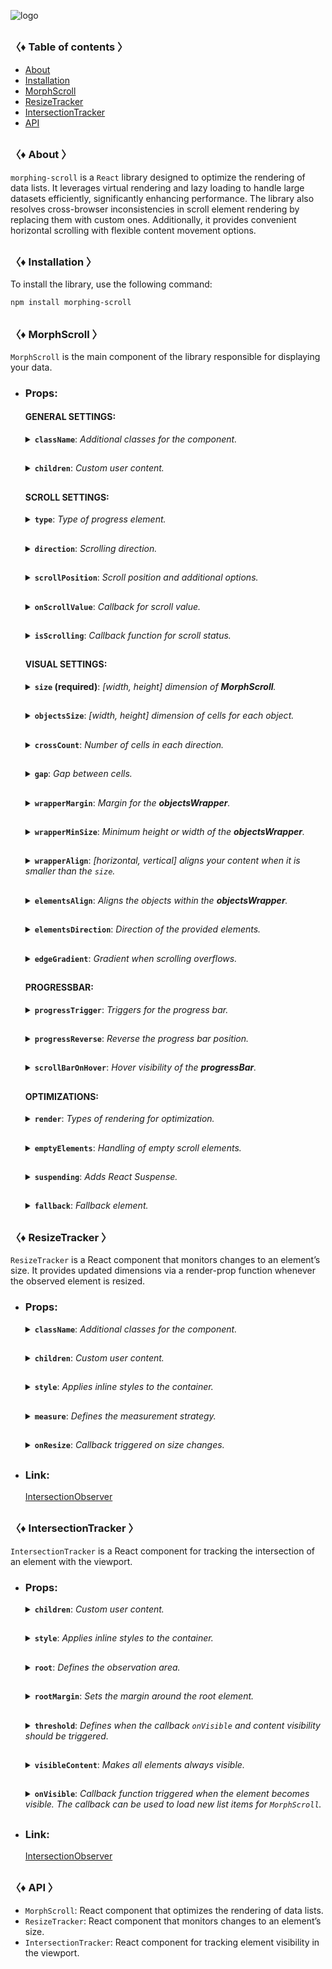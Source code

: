![logo](https://drive.google.com/uc?export=view&id=1mpb5TAElX3Xla4sGFISp4bQMu0zuNJaa "logo")

<h2></h2>

### 〈♦ Table of contents 〉

- [About](#-about-)
- [Installation](#-installation-)
- [MorphScroll](#-morphscroll-)
- [ResizeTracker](#-resizetracker-)
- [IntersectionTracker](#-intersectiontracker-)
- [API](#-api-)

<h2></h2>

### 〈♦ About 〉

`morphing-scroll` is a `React` library designed to optimize the rendering of data lists. It leverages virtual rendering and lazy loading to handle large datasets efficiently, significantly enhancing performance. The library also resolves cross-browser inconsistencies in scroll element rendering by replacing them with custom ones. Additionally, it provides convenient horizontal scrolling with flexible content movement options.

<h2></h2>

### 〈♦ Installation 〉

To install the library, use the following command:

```bash
npm install morphing-scroll
```

<h2></h2>

### 〈♦ MorphScroll 〉

`MorphScroll` is the main component of the library responsible for displaying your data.

- ### Props:

  <div>

  #### **GENERAL SETTINGS**:

    <details>
      <summary><b><code>className</code></b>: <em>Additional classes for the component.</em></summary><br />
      <ul>
        <b>Type:</b> string<br />
        <br />
        <b>Description:</b> <em><br />
        This parameter allows you to apply custom CSS classes to the <code>MorphScroll</code> component, enabling further customization and styling to fit your design needs.</em><br />
        <br />
        <b>Example:</b>

        ```tsx
        <MorphScroll {...props}
          className="your-class"
        >
          {children}
        </MorphScroll>
        ```

    </ul></details>

    <h2></h2>

    <details>
      <summary><b><code>children</code></b>: <em>Custom user content.</em></summary><br />
      <ul>
        <b>Type:</b> React.ReactNode<br />
        <br />
        <b>Description:</b> <em><br />
        This is where you can pass your list elements.<br />
        Make sure to provide unique keys for each list item, as per React's rules. The <code>MorphScroll</code> component ensures that the cells it generates will use the same keys as your list items, allowing it to render the correct cells for the current list.<br />
        Additionally, <code>MorphScroll</code> handles a passed <mark>null</mark> value the same way as <mark>undefined</mark>, rendering nothing in both cases.</em><br />
        <br />
        <b>Example:</b>

        ```tsx
        <MorphScroll {...props} >
          {children}
        </MorphScroll>
        ```

    </ul></details>

    <h2></h2>

  #### **SCROLL SETTINGS**:

    <details>
      <summary><b><code>type</code></b>: <em>Type of progress element.</em></summary><br />
      <ul>
        <b>Type:</b> "scroll" | "slider" | "sliderMenu"<br />
        <br />
        <b>Default:</b> "scroll"<br />
        <br />
        <b>Description:</b> <em><br />
        This parameter defines how the provided <code>progressElement</code> behaves within <code>progressTrigger</code> and how you interact with it.<br />
        <br />
        <mark>scroll</mark> - This is the default value and represents a standard scrollbar.<br />
        <br />
        <mark>slider</mark> - It displays distinct elements indicating the number of full scroll steps within the list.<br />
        <br />
        <mark>sliderMenu</mark> - It behaves like a <code>slider</code>, but now the <code>progressElement</code> is a menu, an you can provide custom buttons as an array in the <code>progressElement</code>.</em><br />
        <br />
        <b>Example:</b>

        ```tsx
        <MorphScroll {...props}
          type="slider"
        >
          {children}
        </MorphScroll>
        ```

    </ul></details>

    <h2></h2>

    <details>
      <summary><b><code>direction</code></b>: <em>Scrolling direction.</em></summary><br />
      <ul>
        <b>Type:</b> "x" | "y" | "hybrid"<br />
        <br />
        <b>Default:</b> "y"<br />
        <br />
        <b>Description:</b> <em><br />
        This parameter changes the scroll or slider type direction based on the provided value.<br />
        You can set the value to horizontal, vertical or hybrid positions to customize the component according to your needs.</em><br />
        <br />
        <b>Example:</b>

        ```tsx
        <MorphScroll {...props}
          direction="x"
        >
          {children}
        </MorphScroll>
        ```

    </ul></details>

    <h2></h2>

    <details>
      <summary><b><code>scrollPosition</code></b>: <em>Scroll position and additional options.</em></summary><br />
      <ul>
        <b>Type:</b> {<br />
        value: number | "end" | (number | "end")[];<br />
        duration?: number;<br />
        updater?: boolean;<br />
        }<br />
        <br />
        <b>Default:</b> { duration: 200; updater: false }<br />
        <br />
        <b>Description:</b> <em><br />
        This parameter allows you to set custom scroll values.<br />
        <br />
        <code>value</code>:<br />
        <ul>
          <li><mark>number</mark> - Sets the scroll position to a specific value.</li>
          <li><mark>"end"</mark> - Scrolls to the bottom of the list upon loading, which is useful for scenarios like chat message lists. When new elements are appended to the list, the scroll position will update automatically. However, to prevent unwanted scrolling when adding elements to the beginning of the list, this property will not trigger.</li>
        </ul>
        You can also provide an array of two values to specific positions ( e.g., [ x, y ] axes ) for hybrid directions.</code>.<br />
        <br />
        <code>duration</code>:<br />
        This property determines the animation speed for scrolling in <b>ms</b>.<br />
        <br />
        <code>updater</code>:<br />
        This property is a helper for the <code>value</code> property. When setting the same scroll value repeatedly (e.g., clicking a button to scroll to the top), React does not register the update. To force an update, toggle updater within setState, e.g.,<br />
        <code>setScroll((prev) => ({ ...prev, value: 0, updater: <b>!prev.updater</b> }))</code></em><br />
        <br />
        <b>Example:</b>

        ```tsx
        <MorphScroll {...props}
          scrollPosition={{ value: 100; duration: 100 }}
        >
          {children}
        </MorphScroll>
        ```

    </ul></details>

    <h2></h2>

    <details>
      <summary><b><code>onScrollValue</code></b>: <em>Callback for scroll value.</em></summary><br />
      <ul>
        <b>Type:</b> ( left: number, top: number ) => void<br />
        <br />
        <b>Description:</b> <em><br />
        This parameter accepts a callback function that is triggered on every scroll event. The callback receives the current scroll top and left position as a number. The return value of the callback can be used to determine custom behavior based on the scroll value.</em><br />
        <br />
        <b>Example:</b>

        ```tsx
        <MorphScroll {...props}
          onScrollValue={
            (left, top) => console.log("Scroll position:", left, top),
          }
        >
          {children}
        </MorphScroll>
        ```

    </ul></details>
      
    <h2></h2>

    <details>
      <summary><b><code>isScrolling</code></b>: <em>Callback function for scroll status.</em></summary><br />
      <ul>
        <b>Type:</b> ( motion: boolean ) => void<br />
        <br />
        <b>Description:</b> <em><br />
        This parameter accepts a callback function that is triggered whenever the scroll status changes. The callback receives a boolean value, where <code>true</code> indicates that scrolling is in progress, and <code>false</code> indicates that scrolling has stopped. This can be useful for triggering additional actions, such as pausing animations or loading indicators based on the scroll state.</em><br />
        <br />
        <b>Example:</b>

        ```tsx
        <MorphScroll {...props}
          isScrolling={(motion) => {
            console.log(motion ? "Scrolling..." : "Scroll stopped.");
          }}
        >
          {children}
        </MorphScroll>
        ```

    </ul></details>

    <h2></h2>

  #### **VISUAL SETTINGS**:

    <details>
      <summary><b><code>size</code> (required)</b>: <em>[width, height] dimension of <b>MorphScroll</b>.</em></summary><br />
      <ul>
        <b>Type:</b><br /> number | number[] | "auto"<br />
        <br />
        <b>Description:</b> <em><br />
        This parameter sets the width and height of the <code>MorphScroll</code>.<br />
        <br />
        <mark>number</mark> - Sets a fixed size in pixels. It can be 1 number if you want to set the same width and height, or an array of 2 numbers.<br />
        <br />
        <mark>"auto"</mark> - Adds the <code>ResizeTracker</code> component to measure the width and height of the area where <code>MorphScroll</code> is added. The dimensions will automatically adjust when the container changes.</em><br />
        <br />
        <b>Example:</b>

        ```tsx
        <MorphScroll {...props}
          size={[100, 400]}
        >
          {children}
        </MorphScroll>
        ```

    </ul></details>

    <h2></h2>

    <details>
      <summary><b><code>objectsSize</code></b>: <em>[width, height] dimension of cells for each object.</em></summary><br />
      <ul>
        <b>Type:</b><br />
        number | "none" | "firstChild"<br />
        | (number | "none" | "firstChild")[]<br />
        <br />
        <b>Default:</b> If you don't provide any value, the default value will be taken from <code>size</code><br />
        <br />
        <b>Description:</b> <em><br />
        This parameter defines the [width, height] of cells for each of your objects.<br />
        <br />
        <mark>number</mark> - Sets a fixed size for your custom objects.<br />
        <br />
        <mark>"none"</mark> - Cells will still be created, but <code>MorphScroll</code> will not calculate their sizes-they will simply wrap your objects.<br />
        <br />
        <mark>"firstChild"</mark> - Creates a <code>ResizeTracker</code> wrapper for the first child of your list. This wrapper will calculate the size of the first child, and these dimensions will be applied to all cells in the list.<br />
        <br />
        ✦ Note:<br />
        <ul>
          <li>All types can be used as 1 value, or an array of 2 values.</li>
          <li><mark>"none"</mark> is not compatible with <code>render={{ type: "virtual" }}</code>.</li>
        </ul></em><br />
        <br />
        <b>Example:</b>

        ```tsx
        <MorphScroll {...props}
          objectsSize={[80, 80]}
        >
          {children}
        </MorphScroll>
        ```

    </ul></details>

    <h2></h2>

    <details>
      <summary><b><code>crossCount</code></b>: <em>Number of cells in each direction.</em></summary><br />
      <ul>
        <b>Type:</b> number<br />
        <br />
        <b>Description:</b> <em><br />
        This parameter defines the number of <b>columns</b> (when <code>direction="y"</code> or <code>direction="hybrid"</code> with <code>elementsDirection="column"</code>) or <b>rows</b> (when <code>direction="x"</code> or <code>direction="hybrid"</code> with <code>elementsDirection="row"</code>).<br />
        <br />
        ✦ Note:<br />
        <ul>
          <li>If you use <mark>"x"</mark> or <mark>"y"</mark> for the <code>direction</code> parameter, <code>crossCount</code> only limits the <b>maximum</b> number of columns or rows.</li>
          <li>If you use <mark>"hybrid"</mark> for the <code>direction</code> parameter, <code>crossCount</code> defines the <b>exact</b> number of columns or rows in dependence of the <code>elementsDirection</code>, but not exceeding the total number of passed elements.</li>
        </ul></em><br />
        <br />
        <b>Example:</b>

        ```tsx
        <MorphScroll {...props}
          crossCount={3}
        >
          {children}
        </MorphScroll>
        ```

    </ul></details>

    <h2></h2>

    <details>
      <summary><b><code>gap</code></b>: <em>Gap between cells.</em></summary><br />
      <ul>
        <b>Type:</b> number | number[]<br />
        <br />
        <b>Description:</b> <em><br />
        This parameter allows you to set spacing between list items both horizontally and vertically.<br />
        <br />
        ✦ Note:<br />
        It can be 1 number or an array of 2 or 4 numbers in pixels.</em><br />
        <br />
        <b>Example:</b>

        ```tsx
        <MorphScroll {...props}
          gap={10}
        >
          {children}
        </MorphScroll>
        ```

    </ul></details>

    <h2></h2>

    <details>
      <summary><b><code>wrapperMargin</code></b>: <em>Margin for the <b>objectsWrapper</b>.</em></summary><br />
      <ul>
        <b>Type:</b> number | number[]<br />
        <br />
        <b>Description:</b> <em><br />
        This parameter defines the spacing between the list items and their wrapper, effectively increasing the width or height of the scrollable area.<br />
        <br />
        ✦ Note:<br />
        Can be 1 number or an array of 2 or 4 numbers in pixels.</em><br />
        <br />
        <b>Example:</b>

        ```tsx
        <MorphScroll {...props}
          wrapperMargin={10}
        >
          {children}
        </MorphScroll>
        ```

    </ul></details>

    <h2></h2>

    <details>
      <summary><b><code>wrapperMinSize</code></b>: <em>Minimum height or width of the <b>objectsWrapper</b>.</em></summary><br />
      <ul>
        <b>Type:</b> number | "full" | (number | "full")[]<br /><br />
        <b>Description:</b> <em><br />
        This parameter defines the minimum height or width of the <b>objectsWrapper</b>, to which CSS properties like <code>min-height</code> or <code>min-width</code> will be applied.<br />
        <br />
        ✦ Note:<br />
        Can be used as 1 value, or an array of 2 values.</em><br />
        <br />
        <b>Example:</b>

        ```tsx
        <MorphScroll {...props}
          wrapperMinSize={"full"}
        >
          {children}
        </MorphScroll>
        ```

    </ul></details>

    <h2></h2>

    <details>
      <summary><b><code>wrapperAlign</code></b>: <em>[horizontal, vertical] aligns your content when it is smaller than the <code>size</code>.</em></summary><br /> 
      <ul>
        <b>Type:</b><br />
        "start" | "center" | "end"<br />
        | ("start" | "center" | "end")[]<br />
        <br />
        <b>Description:</b> <em><br />
        This parameter aligns the <b>objectsWrapper</b>, which contains all the provided elements, relative to the scroll or the <code>size</code>.<br />
        <br />
        ✦ Note:<br />
        Can be used as 1 value, or an array of 2 values.</em><br />
        <br />
        <b>Example:</b>

        ```tsx
        <MorphScroll {...props}
          contentAlign={["center", "center"]}
        >
          {children}
        </MorphScroll>
        ```

    </ul></details>

    <h2></h2>

    <details>
      <summary><b><code>elementsAlign</code></b>: <em>Aligns the objects within the <b>objectsWrapper</b>.</em></summary><br />
      <ul>
        <b>Type:</b> "start" | "center" | "end"<br />
        <br />
        <b>Example:</b>

        ```tsx
        <MorphScroll {...props}
          elementsAlign="center"
        >
          {children}
        </MorphScroll>
        ```

    </ul></details>

    <h2></h2>

    <details>
      <summary><b><code>elementsDirection</code></b>: <em>Direction of the provided elements.</em></summary><br />
      <ul>
        <b>Type:</b> "row" | "column"<br />
        <br />
        <b>Default:</b> "row"<br />
        <br />
        <b>Description:</b> <em><br />
        This parameter changes the order of the provided elements based on the provided value.</em><br />
        <br />
        <b>Example:</b>

        ```tsx
        <MorphScroll {...props}
          elementsDirection="column"
        >
          {children}
        </MorphScroll>
        ```

    </ul></details>

    <h2></h2>

    <details>
      <summary><b><code>edgeGradient</code></b>: <em>Gradient when scrolling overflows.</em></summary><br />
      <ul>
        <b>Type:</b> boolean | { color?: string; size?: number }<br />
        <br />
        <b>Default:</b> When using without <code>size</code>, the default value is 40px<br />
        <br />
        <b>Description:</b> <em><br />
        This parameter creates two edge elements responsible for darkening the edges of the scroll when it overflows.<br />
        <br />
        <code>color</code> :<br />
        The property accepts any valid color format.
        If you provide it, the library will generate a gradient transitioning from the custom color to transparent.
        If you provide just <mark>true</mark>, the edge elements will have no color, allowing for custom styling via CSS classes.<br />
        <br />
        <code>size</code> :<br />
        The property changes the height for horizontal and width for vertical <b>edge</b>.</em><br />
        <br />
        <b>Example:</b>

        ```tsx
        <MorphScroll {...props}
          edgeGradient={{ color: "rgba(0, 0, 0, 0.5)", size: 60 }}
        >
          {children}
        </MorphScroll>
        ```

    </ul></details>

    <h2></h2>

  #### **PROGRESSBAR**:

    <details>
      <summary><b><code>progressTrigger</code></b>: <em>Triggers for the progress bar.</em></summary><br />
      <ul>
        <b>Type:</b> {<br />
          wheel?: boolean;<br />
          content?: boolean;<br />
          progressElement?: boolean | React.ReactNode | React.ReactNode[];<br />
          arrows?: boolean | { size?: number; element?: React.ReactNode };<br />
        }<br />
        <br />
        <b>Default:</b> { wheel: true }<br />
        <br />
        <b>Description:</b> <em><br />
        This is one of the most important properties, allowing you to define how users interact with the progress bar and customize its appearance.<br />
        <br />
        <code>wheel</code> :<br />
        This parameter determines whether the progress bar responds to mouse wheel scrolling.<br />
        <br />
        <code>content</code> :<br />
        This parameter enables interaction by clicking and dragging anywhere within the scrollable content to move it.<br />
        <br />
        <code>progressElement</code> :<br />
        This parameter determines how the scroll progress is managed.<br />
        <br />
        <ul>
          <li>When using <code>type="scroll"</code>, you can provide a custom scroll element. If it's not ready yet, simply set <mark>true</mark> instead — this will fall back to the browser’s default scrollbar.</li>
          <li>When using <code>type="slider"</code>, a <b>sliderBar</b> element is automatically generated. It contains multiple <b>sliderElem</b> elements that visually represent the scroll progress. One of them will always have the <code>active</code> class depending on the current position.</li>
          <li>When using <code>type="sliderMenu"</code>, everything is the same as with <mark>"slider"</mark> but you can pass an array of custom buttons to <code>progressElement</code>. These buttons act as a navigation menu, allowing users to jump to specific sections.</li>
        </ul>
        <br />
        <code>arrows</code> :<br />
        This parameter allows you to add custom arrows to the progress bar. You can either specify a <code>size</code> for the arrows and provide a custom element.<br />
        <br />
        ✦ Note:<br />
        <code>progressTrigger</code> can only create or provide your elements, but you must make the design for them yourself.</em><br />
        <br />
        <b>Example:</b>

        ```tsx
        <MorphScroll {...props}
          progressTrigger={{
            wheel: true,
            progressElement: <div className="your-scroll-thumb" />,
          }}
        >
          {children}
        </MorphScroll>
        ```

    </ul></details>

    <h2></h2>

    <details>
      <summary><b><code>progressReverse</code></b>: <em>Reverse the progress bar position.</em></summary><br />
      <ul>
        <b>Type:</b> boolean | boolean[]<br />
        <br />
        <b>Default:</b> false<br />
        <br />
        <b>Description:</b> <em><br />
        This parameter changes the position of the progress bar based on the direction property.<br />
        <br />
        <ul>
          <li>If <code>direction="x"</code>, the progress bar appears on the left by default and moves to the right when set to <mark>true</mark>.</li>
          <li>If <code>direction="y"</code>, the progress bar appears at the bottom by default and moves to the top when set to <mark>true</mark>.</li>
          <li>If <code>direction="hybrid"</code>, both horizontal and vertical progress bars are used with the same logic as above. And in this case, you can also pass an array of booleans to control each bar individually.</li>
        </ul></em><br />
        <br />
        <b>Example:</b>

        ```tsx
        <MorphScroll {...props}
          progressReverse
        >
          {children}
        </MorphScroll>
        ```

    </ul></details>

    <h2></h2>

    <details>
      <summary><b><code>scrollBarOnHover</code></b>: <em>Hover visibility of the <b>progressBar</b>.</em></summary><br />
      <ul>
        <b>Type:</b> boolean<br />
        <br />
        <b>Default:</b> false<br />
        <br />
        <b>Description:</b> <em><br />
        This parameter controls the visibility of the progress bar regardless of the <code>type</code> value.<br />
        When you use it, the <b>"hover"</b> class is applied to the <b>scrollBar</b> when the cursor is over it (or the finger touches it on touchscreens), and <b>"leave"</b> is applied when it is no longer hovered. This allows you to easily customize its appearance on interaction.</em><br />
        <br />
        <b>Example:</b>

        ```tsx
        <MorphScroll {...props}
          scrollBarOnHover
        >
          {children}
        </MorphScroll>
        ```

    </ul></details>

    <h2></h2>

  #### **OPTIMIZATIONS**:

    <details>
      <summary><b><code>render</code></b>: <em>Types of rendering for optimization.</em></summary><br />
      <ul>
        <b>Type:</b> {<br />
          type: "lazy" | "virtual";<br />
          rootMargin?: number | number[];<br />
          stopLoadOnScroll?: boolean;<br />
          }<br />
        <br />
        <b>Description:</b> <em><br />
        This parameter defines the rendering type for optimization.<br />
        <br />
        <code>type</code>:<br />
        <ul>
          <li>With <mark>"lazy"</mark>, containers are created but do not load content until they enter the viewport. The content is not deleted when it leaves the viewport.</li>
          <li>With <mark>"virtual"</mark>, a container is created for each scrollable object, and its absolute positioning is calculated based on <code>scrollTop</code> and scroll area dimensions. Rendering is dynamically adjusted according to the scroll position.</li>
        </ul>
        <br />
        <code>rootMargin</code>:<br />
        This property controls the threshold for loading content. It can be a single number or an array of 2 <b>[ top-bottom, left-right ]</b> or 4 <b>[ top, right, bottom, left ]</b> numbers. It works like the distance for loading from the root element ( <b>scrollElement</b> ) in pixels.<br />
        <br />
        <code>stopLoadOnScroll</code>:<br />
        This property controls whether to stop loading content when the user scrolls.</em><br />
        <br />
        <b>Example:</b>

        ```tsx
        <MorphScroll {...props}
          render={{ type: "virtual" }}
        >
          {children}
        </MorphScroll>
        ```

    </ul></details>

    <h2></h2>

    <details>
      <summary><b><code>emptyElements</code></b>: <em>Handling of empty scroll elements.</em></summary><br />
      <ul>
        <b>Type:</b> {<br />
        mode: "clear" | "fallback" | { fallback: React.ReactNode };<br />
        clickTrigger?: { selector: string; delay?: number };<br />
        }<br />
        <br />
        <b>Description:</b> <em><br />
        This option will allow you to delete or replace empty list items during the first rendering, or to start this process by clicking.<br />
        <br />
        <code>mode</code> :<br />
        <ul>
          <li><mark>"clear"</mark> – automatically removes empty elements.</li>
          <li><mark>"fallback"</mark> – replaces empty elements with the value from the <code>fallback</code> props.</li>
          <li><mark>{ fallback: React.ReactNode }</mark> – if you need a different element than in <code>fallback</code> to replace empty elements, you can use this option.</li>
        </ul>
        <br />
        <code>clickTrigger</code> :<br />
        In case if elements are removed via a click action, use this option. It accepts an object with a <code>selector</code> ( such as a delete button’s class ) and <code>delay</code> ( in <b>ms</b> ) to wait before removing the elements.<br />
        <br />
        ✦ Note:<br />
        <ul>
          <li>The cleanup will start on the initial render, when the number of passed elements changes, on scroll, and on click if you use <code>clickTrigger</code>.</li>
          <li>If you are using <code>clickTrigger</code> but there are no changes, you may need to increase the <code>delay</code> value, since the cleanup function is triggered when your item has not yet been deleted.</li>
        </ul></em>
        <br />
        <b>Example:</b>

        ```tsx
        <MorphScroll {...props}
          emptyElements={{
            mode: "clear",
            clickTrigger: { selector: ".close-button" },
          }}
        >
          {children}
        </MorphScroll>
        ```

    </ul></details>

    <h2></h2>

    <details>
      <summary><b><code>suspending</code></b>: <em>Adds React Suspense.</em></summary><br />
      <ul>
        <b>Type:</b> boolean<br />
        <br />
        <b>Default:</b> false<br />
        <br />
        <b>Description:</b> <em><br />
        This parameter adds React Suspense to the MorphScroll component for asynchronous rendering.</em><br />
        <br />
        <b>Example:</b>

        ```tsx
        <MorphScroll {...props}
          suspending
        >
          {children}
        </MorphScroll>
        ```

    </ul></details>

    <h2></h2>

    <details>
      <summary><b><code>fallback</code></b>: <em>Fallback element.</em></summary><br />
      <ul>
        <b>Type:</b> React.ReactNode<br />
        <br />
        <b>Description:</b> <em><br />
        This parameter sets the fallback element for custom element. It will be used for <code>emptyElements</code> or when <code>suspending</code> is enabled.</em><br />
        <br />
        <b>Example:</b>

        ```tsx
        <MorphScroll {...props}
          fallback={<div>Loading...</div>}
        >
          {children}
        </MorphScroll>
        ```

    </ul></details>
    
  </div>

<h2></h2>

### 〈♦ ResizeTracker 〉

`ResizeTracker` is a React component that monitors changes to an element’s size. It provides updated dimensions via a render-prop function whenever the observed element is resized.

- ### Props:

  <div>

    <details>
      <summary><b><code>className</code></b>: <em>Additional classes for the component.</em></summary><br />
      <ul>
        <b>Type:</b> string<br />
        <br />
        <b>Description:</b> <em><br />
        This parameter allows you to add additional classes to the component.</em><br />
        <br />
        <b>Example:</b>

        ```tsx
        <ResizeTracker className="your-class" >
          {children}
        </ResizeTracker>
        ```

    </ul></details>

    <h2></h2>

    <details>
      <summary><b><code>children</code></b>: <em>Custom user content.</em></summary><br />
      <ul>
        <b>Type:</b> React.ReactNode<br />
        <br />
        <b>Description:</b> <em><br />
        This parameter allows you to add custom content to the component.</em><br />
        <br />
        <b>Example:</b>

        ```tsx
        <ResizeTracker >
          {children}
        </ResizeTracker>
        ```

    </ul></details>

    <h2></h2>

    <details>
      <summary><b><code>style</code></b>: <em>Applies inline styles to the container.</em></summary><br />
      <ul>
        <b>Type:</b> React.CSSProperties<br />
        <br />
        <b>Example:</b>

        ```tsx
        <ResizeTracker style={{ backgroundColor: "yellow" }}>
          {children}
        </ResizeTracker>
        ```

    </ul></details>

    <h2></h2>

    <details>
      <summary><b><code>measure</code></b>: <em>Defines the measurement strategy.</em></summary><br />
      <ul>
        <b>Type:</b> "inner" | "outer" | "all"<br />
        <br />
        <b>Default:</b> "inner"<br />
        <br />
        <b>Description:</b><br />
        <em>This prop determines what is being measured by automatically applying inline styles that affect width and height.<br />
        <br />
        <ul>
          <li><mark>"inner"</mark> sets <code>width: "max-content"</code> and <code>height: "max-content"</code>, measuring the size of child elements.</li>
          <li><mark>"outer"</mark> measures the parent element by setting <code>minWidth: "100%"</code> and <code>minHeight: "100%"</code>.</li>
          <li><mark>"all"</mark> value combines the styles of both <code>"inner"</code> and <code>"outer"</code>, allowing measurement of both the parent and child elements.</li>
        </ul>
        <br />
        ✦ Note: <br />
        Be cautious when overriding styles via the <code>style</code> prop, as it may interfere with the styles applied by <code>measure</code>, leading to unexpected behavior.</em><br />
        <br />
        <b>Example:</b>

        ```tsx
        <ResizeTracker measure="all">
          {children}
        </ResizeTracker>
        ```

    </ul></details>

    <h2></h2>

    <details>
      <summary><b><code>onResize</code></b>: <em>Callback triggered on size changes.</em></summary><br />
      <ul>
        <b>Type:</b> (rect: Partial<DOMRectReadOnly>) => void<br />
        <br />
        <b>Description:</b><br />
        <em>A callback function that is triggered whenever the observed element's dimensions change.<br />
        The function receives an object containing the updated size properties.</em><br />
        <br />
        <b>Example:</b>

        ```tsx
        <ResizeTracker
          onResize={(rect) => {
            console.log("New size:", rect);
          }}
        >
          {children}
        </ResizeTracker>
        ```

    </ul></details>

    <h2></h2>

  </div>

- ### Link:

  [IntersectionObserver](https://developer.mozilla.org/en-US/docs/Web/API/ResizeObserver)

<h2></h2>

### 〈♦ IntersectionTracker 〉

`IntersectionTracker` is a React component for tracking the intersection of an element with the viewport.

- ### Props:

  <div>

    <details>
      <summary><b><code>children</code></b>: <em>Custom user content.</em></summary><br />
      <ul>
        <b>Type:</b> React.ReactNode<br />
        <br />
        <b>Example:</b>

        ```tsx
        <IntersectionTracker>
          {children}
        </IntersectionTracker>
        ```

    </ul></details>

    <h2></h2>

    <details>
      <summary><b><code>style</code></b>: <em>Applies inline styles to the container.</em></summary><br />
      <ul>
        <b>Type:</b> React.CSSProperties<br />
        <br />
        <b>Example:</b>

        ```tsx
        <IntersectionTracker style={{ backgroundColor: "yellow" }}>
          {children}
        </IntersectionTracker>
        ```

    </ul></details>

    <h2></h2>

    <details>
      <summary><b><code>root</code></b>: <em>Defines the observation area.</em></summary><br />
      <ul>
        <b>Type:</b> Element | null<br />
        <br />
        <b>Default:</b> null (window)<br />
        <br />
        <b>Description:</b> <em><br />
        Specifies the element that serves as the bounding box for the intersection observation. 
        If provided, it must be an ancestor of the observed element.</em><br />
        <br />
        <b>Example:</b>

        ```tsx
        <IntersectionTracker
          root={document.getElementById("observer-container")}
        >
          {children}
        </IntersectionTracker>
        ```

    </ul></details>

    <h2></h2>

    <details>
      <summary><b><code>rootMargin</code></b>: <em>Sets the margin around the root element.</em></summary><br />
      <ul>
        <b>Type:</b> number | number[]<br />
        <br />
        <b>Description:</b> <em><br />
        Defines an offset around the root element, expanding or shrinking the observed area.<br />
        <br />
        ✦ Note:<br />
        It can be a single number or an array of 2 <b>[ top-bottom, left-right ]</b> or 4 <b>[ top, right, bottom, left ]</b> numbers.</em><br />
        <br />
        <b>Example:</b>

        ```tsx
        <IntersectionTracker
          rootMargin={10}
        >
          {children}
        </IntersectionTracker>
        ```

    </ul></details>

    <h2></h2>

    <details>
      <summary><b><code>threshold</code></b>: <em>Defines when the callback <code>onVisible</code> and content visibility should be triggered.</em></summary><br />
      <ul>
        <b>Type:</b> number | number[]<br />
        <br />
        <b>Description:</b> <em><br />
        Specifies at what percentage of the observed element’s visibility the callback should be executed.<br />
        <br />
        ✦ Note:<br />
        <ul>
          <li>A value of <code>0</code> means the callback fires when any part of the element appears, while <code>1</code> means the element must be fully visible.</li>
          <li>An array (e.g., <code>[0, 0.5, 1]</code>) triggers the callback multiple times at different visibility levels.</li>
        </ul></em>
        <br />
        <b>Example:</b>

        ```tsx
        <IntersectionTracker
          threshold={0.5}
        >
          {children}
        </IntersectionTracker>
        ```

    </ul></details>

    <h2></h2>

    <details>
      <summary><b><code>visibleContent</code></b>: <em>Makes all elements always visible.</em></summary><br />
      <ul>
        <b>Type:</b> boolean<br />
        <br />
        <b>Default:</b> false<br />
        <br />
        <b>Description:</b> <em><br />
        If set to <mark>true</mark>, the tracked elements will always be visible, regardless of their actual intersection status.<br />
        This can be useful for testing purposes or when using the <code>onVisible</code> callback, ensuring it continues to trigger whenever the element enters the viewport.</em><br />
        <br />
        <b>Example:</b>

        ```tsx
        <IntersectionTracker
          visibleContent
        >
          {children}
        </IntersectionTracker>
        ```

    </ul></details>

    <h2></h2>

    <details>
      <summary><b><code>onVisible</code></b>: <em>Callback function triggered when the element becomes visible. The callback can be used to load new list items for <code>MorphScroll</code>.</em></summary><br />
      <ul>
        <b>Type:</b> (entry: IntersectionObserverEntry) => void<br />
        <br />
        <b>Description:</b> <em><br />
        A callback function that is called when the observed element enters the viewport or the area defined by the <code>root</code> property.<br />
        <br />
        ✦ Note:<br />
        The <code>IntersectionObserverEntry</code> object provides details about the intersection state, including:<br />
        <ul>
          <li><code>boundingClientRect</code>: The bounding rectangle of the element relative to the viewport.</li>
          <li><code>intersectionRatio</code>: The percentage of the element that is visible in the viewport.</li>
          <li><code>intersectionRect</code>: The intersection rectangle between the element and the viewport.</li>
          <li><code>rootBounds</code>: The bounding rectangle of the root element relative to the viewport.</li>
          <li><code>target</code>: The observed element.</li>
          <li><code>time</code>: The timestamp when the intersection state changed.</li>
        </ul>
        <br />
        More information in the <b>Link</b> below.</em><br />
        <br />
        <b>Example:</b>

        ```tsx
        <IntersectionTracker
          onVisible={(entry) => {
            console.log(entry);
          }}
        >
          {children}
        </IntersectionTracker>
        ```

    </ul></details>

    <h2></h2>

  </div>

- ### Link:

  [IntersectionObserver](https://developer.mozilla.org/en-US/docs/Web/API/Intersection_Observer_API)

<h2></h2>

### 〈♦ API 〉

- `MorphScroll`: React component that optimizes the rendering of data lists.
- `ResizeTracker`: React component that monitors changes to an element’s size.
- `IntersectionTracker`: React component for tracking element visibility in the viewport.
